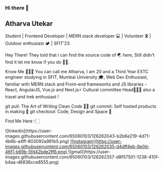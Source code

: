 
### Hi there 👋
## Atharva Utekar
Student | Frontend Developer | MERN stack developer 💻 | Volunteer 🎗️ | Outdoor enthusiast 🏕️ | SFIT'23

Hey There! 
They told that i can find the source code of 🌏 here, Still didn't find it let me know if you do 🙏🏻.

Know Me 🙋🏻‍♂️
You can call me Atharva, I am 20 and a Third Year EXTC engineer studying in SFIT, Mumbai University 🎓,
Web Dev Enthusiast, familiar with MERN stack and Front-end frameworks and JS libraries - React, AngularJS, Vue.js and Next.js⚡
Cultural committee Head🤹🏻‍♂️ also a travel and trek enthusiast !


git pull: The Art of Writing Clean Code 👌🏻
git commit: Self hosted products in making 🤩
git checkout: Code, Design and Space 🚀

Find Me Here 👇🏻



<a>
![linkedin](https://user-images.githubusercontent.com/65060103/126262043-b2b6e219-4d71-4b6b-a4ff-803092a981b5.png)
</a>
<a href="https://www.instagram.com/"> ![instagram](https://user-images.githubusercontent.com/65060103/126262035-d4dff4eb-8e0d-46f1-b69b-5fd42bde2ff6.png)
</a>
<a>
  ![gmail](https://user-images.githubusercontent.com/65060103/126262357-d8f57501-1238-410f-b4aa-d6836cce8555.png)
</a>



<!--
Here are some ideas to get you started:

- 🔭 I’m currently working on ...
- 🌱 I’m currently learning ...
- 👯 I’m looking to collaborate on ...
- 🤔 I’m looking for help with ...
- 💬 Ask me about ...
- 📫 How to reach me: ...
- 😄 Pronouns: ...
- ⚡ Fun fact: ...
-->
